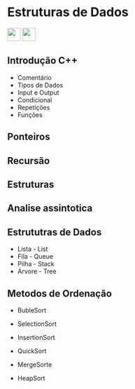 # Estruturas de Dados
<div>
    <a href ="https://www.linkedin.com/in/henrickyl/"  target="_blank" ><img src="https://image.flaticon.com/icons/svg/174/174857.svg" width="30" height="30" /></a>
    <a href ="https://instagram.com/HenrickyL"  target="_blank" ><img src="https://upload.wikimedia.org/wikipedia/commons/thumb/e/e7/Instagram_logo_2016.svg/768px-Instagram_logo_2016.svg.png" width="30" height="30" /></a>
</div>



## Introdução C++
* Comentário
* Tipos de Dados
* Input e Output
* Condicional
* Repetições
* Funções

## Ponteiros
## Recursão
## Estruturas

## Analise assintotica

## Estrututras de Dados

* Lista - List
* Fila - Queue
* Pilha - Stack
* Árvore - Tree

## Metodos de Ordenação

* BubleSort
* SelectionSort
* InsertionSort

* QuickSort
* MergeSorte
* HeapSort
 
